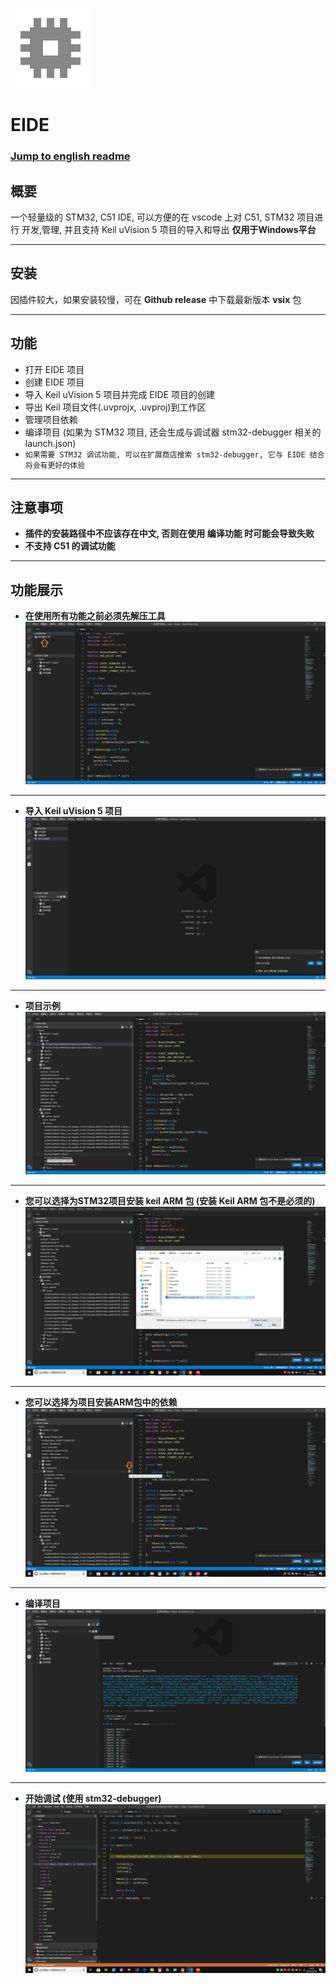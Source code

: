 ![App Icon](./res/icon/icon.png)
# EIDE

### [Jump to english readme](https://github.com/github0null/eide/blob/master/README_EN.md)

## 概要

一个轻量级的 STM32, C51 IDE, 可以方便的在 vscode 上对 C51, STM32 项目进行 开发,管理, 并且支持 Keil uVision 5 项目的导入和导出 **仅用于Windows平台**

***

## 安装

因插件较大，如果安装较慢，可在 **Github release** 中下载最新版本 **vsix** 包

***

## 功能

* 打开 EIDE 项目
* 创建 EIDE 项目
* 导入 Keil uVision 5 项目并完成 EIDE 项目的创建
* 导出 Keil 项目文件(.uvprojx, .uvproj)到工作区
* 管理项目依赖
* 编译项目 (如果为 STM32 项目, 还会生成与调试器 stm32-debugger 相关的 launch.json)
* `如果需要 STM32 调试功能, 可以在扩展商店搜索 stm32-debugger, 它与 EIDE 结合将会有更好的体验`

***

## 注意事项
  + **插件的安装路径中不应该存在中文, 否则在使用 编译功能 时可能会导致失败**
  + **不支持 C51 的调试功能**

***

## 功能展示

* **在使用所有功能之前必须先解压工具** ![unzip tool](./res/preview/unzip_tool.png)

***

* **导入 Keil uVision 5 项目** ![import prj](./res/preview/import_prj.png)

***

* **项目示例** ![project preview](./res/preview/prjView.png)

***

* **您可以选择为STM32项目安装 keil ARM 包 (安装 Keil ARM 包不是必须的)** ![install pack](./res/preview/install_pack.png)

***

* **您可以选择为项目安装ARM包中的依赖** ![install prj dep](./res/preview/install_dep.png)

***

* **编译项目** ![compile prj](./res/preview/compile.png)

***

* **开始调试 (使用 stm32-debugger)** ![debug prj](./res/preview/debug.png)
